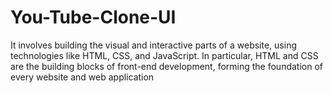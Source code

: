 # You-Tube-Clone-UI
It involves building the visual and interactive parts of a website, using technologies like HTML, CSS, and JavaScript. In particular, HTML and CSS are the building blocks of front-end development, forming the foundation of every website and web application
